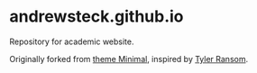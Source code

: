 andrewsteck.github.io
=====================

Repository for academic website.

Originally forked from [theme Minimal](https://github.com/pages-themes/minimal), inspired by [Tyler Ransom](https://tyleransom.github.io).


















    
   






































































